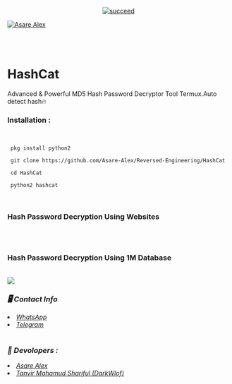 <p align="center">
<a href="#"><img title="succeed" src="https://img.shields.io/badge/deobfuscating-succeed-green?colorB=%23017e40&style=for-the-badge"></a>
</p>
<p align="left">
<a href="https://github.com/Asare-Alex"><img title="Asare Alex" src="https://img.shields.io/badge/By-Asare%20Alex-blue?style=for-the-badge&logo=github"></a>
</p>
<br/><br/>

# HashCat
Advanced & Powerful MD5 Hash Password Decryptor Tool Termux.Auto detect hash🔥
<br>
<h3><b>Installation : </b></h3>
<br>

```
 pkg install python2
```
```
 git clone https://github.com/Asare-Alex/Reversed-Engineering/HashCat
```
```
 cd HashCat
```
```
 python2 hashcat

```
<br>
<h3><b>Hash Password Decryption Using Websites</b></h3>
<br>
<br>
<h3><b>Hash Password Decryption Using 1M Database</b></h3>
<br>
<img src="https://github.com/darkhunter141/HashCat/blob/main/IMG_20210430_233834.jpg">
<h3><b><i>🖥️ Contact Info </i></b></h3>
<li>  <i><a href="https://wa.me/+233596566340">WhatsApp </a></i></li>
<li>  <i><a href="https://t.me/+344596566340">Telegram</a></i></li>

<br>
<h3><b><i>🤠 Devolopers :</i></b></h3>
<li> <i><a href="https://wa.me/+2335965663404">Asare Alex</a></i></li>
<li>  <i><a href="https://www.facebook.com/tanvirmahamud.shariful.3">Tanvir Mahamud Shariful (DarkWlof)</a></i></li>
